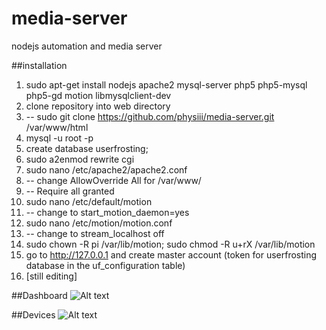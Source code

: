 # media-server
nodejs automation and media server

##installation

1. sudo apt-get install nodejs apache2 mysql-server php5 php5-mysql php5-gd motion libmysqlclient-dev
2. clone repository into web directory
2. -- sudo git clone https://github.com/physiii/media-server.git /var/www/html
2. mysql -u root -p
3. create database userfrosting;
4. sudo a2enmod rewrite cgi
5. sudo nano /etc/apache2/apache2.conf
6. -- change AllowOverride All for /var/www/
7. -- Require all granted
7. sudo nano /etc/default/motion
8. -- change to start_motion_daemon=yes
9. sudo nano /etc/motion/motion.conf
10. -- change to stream_localhost off
11. sudo chown -R pi /var/lib/motion; sudo chmod -R u+rX /var/lib/motion
12. go to http://127.0.0.1 and create master account (token for userfrosting database in the uf_configuration table)
13. [still editing]


##Dashboard
![Alt text](https://github.com/physiii/media-server/blob/master/screenshots/Screenshot%20from%202015-12-30%2012-35-47.png "Dashboard")

##Devices
![Alt text](https://github.com/physiii/media-server/blob/master/screenshots/Screenshot%20from%202015-12-31%2022-34-49.png "Devices")
